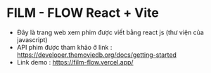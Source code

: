 # FILM - FLOW React + Vite

- Đây là trang web xem phim được viết bằng react js (thư viện của javascript)
- API phim được tham khảo ở link : https://developer.themoviedb.org/docs/getting-started
- Link demo : https://film-flow.vercel.app/
